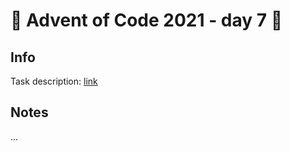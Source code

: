 # 🎄 Advent of Code 2021 - day 7 🎄

## Info

Task description: [link](https://adventofcode.com/2021/day/7)

## Notes
...